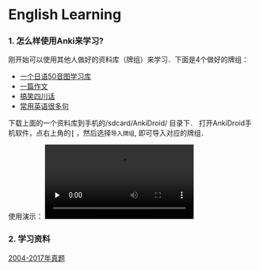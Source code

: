 # English Learning

### 1. 怎么样使用Anki来学习?

刚开始可以使用其他人做好的资料库（牌组）来学习．下面是4个做好的牌组：

- [一个日语50音图学习库](http://p7kw4862s.bkt.clouddn.com/01_japanese.apkg)
- [一篇作文](http://p7kw4862s.bkt.clouddn.com/02_apologize.apkg)
- [搞笑四川话](http://p7kw4862s.bkt.clouddn.com/03_%E6%8E%A8%E8%8D%90%E4%BF%A1.apkg)
- [常用英语很多句](http://p7kw4862s.bkt.clouddn.com/04_English_8K.apkg)

下载上面的一个资料库到手机的/sdcard/AnkiDroid/ 目录下．
打开AnkiDroid手机软件，点右上角的`┇` ，然后选择`导入牌组`, 即可导入对应的牌组．

使用演示：
<video id="video" controls="" preload="none">
	<source id="mp4" src="http://p7kw4862s.bkt.clouddn.com/How_to_use_ankiDroid.mp4">
</video>

### 2. 学习资料

[2004-2017年真题](http://p7kw4862s.bkt.clouddn.com/%EF%BC%88%E5%9B%9B%E5%B7%9D%E5%8D%B7%EF%BC%892004-2017%E9%AB%98%E8%80%83%E8%8B%B1%E8%AF%AD%E7%9C%9F%E9%A2%9814%E5%B9%B4%E5%90%88%E9%9B%86%EF%BC%8814%E4%BB%BD%EF%BC%89.zip)

